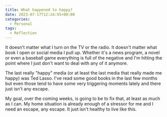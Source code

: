```yaml
---
title: What happened to happy?
date: 2023-07-17T12:24:55+00:00
categories:
  - Personal
tags:
  - Reflection
---
```


It doesn't matter what I turn on the TV or the radio. It doesn't matter what book I open or social media I pull up. Whether it's a news program, a novel or even a baseball game everything is full of the negative and I'm hitting the point where I just don't want to deal with any of it anymore.

The last really "happy" media (or at least the last media that really made me happy) was Ted Lasso. I've read some good books in the last few months but even those tend to have some very triggering moments lately and there just isn't any escape.

My goal, over the coming weeks, is going to be to fix that, at least as much as I can. My home situation is already enough of a stressor for me and I need an escape, any escape. It just isn't healthy to live like this.